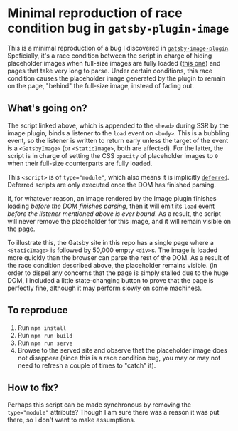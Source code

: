 # Minimal reproduction of race condition bug in `gatsby-plugin-image`

This is a minimal reproduction of a bug I discovered in [`gatsby-image-plugin`](https://github.com/gatsbyjs/gatsby/tree/master/packages/gatsby-plugin-image). Speficially, it's a race condition between the script in charge of hiding placeholder images when full-size images are fully loaded ([this one](https://github.com/gatsbyjs/gatsby/blob/master/packages/gatsby-plugin-image/src/gatsby-ssr.tsx#L74-L110)) and pages that take very long to parse. Under certain conditions, this race condition causes the placeholder image generated by the plugin to remain on the page, "behind" the full-size image, instead of fading out.

## What's going on?

The script linked above, which is appended to the `<head>` during SSR by the image plugin, binds a listener to the `load` event on `<body>`. This is a bubbling event, so the listener is written to return early unless the target of the event is a `<GatsbyImage>` (or `<StaticImage>`, both are affected). For the latter, the script is in charge of setting the CSS `opacity` of placeholder images to `0` when their full-size counterparts are fully loaded.

This `<script>` is of `type="module"`, which also means it is implicitly [`deferred`](https://developer.mozilla.org/en-US/docs/Web/HTML/Element/script#attr-defer). Deferred scripts are only executed once the DOM has finished parsing.

If, for whatever reason, an image rendered by the Image plugin finishes loading _before the DOM finishes parsing_, then it will emit its `load` event _before the listener mentioned above is ever bound_. As a result, the script will never remove the placeholder for this image, and it will remain visible on the page.

To illustrate this, the Gatsby site in this repo has a single page where a `<StaticImage>` is followed by 50,000 empty `<div>`s. The image is loaded more quickly than the browser can parse the rest of the DOM. As a result of the race condition described above, the placeholder remains visible. (in order to dispel any concerns that the page is simply stalled due to the huge DOM, I included a little state-changing button to prove that the page is perfectly fine, although it may perform slowly on some machines).

## To reproduce

1. Run `npm install`
2. Run `npm run build`
3. Run `npm run serve`
4. Browse to the served site and observe that the placeholder image does not disappear (since this is a race condition bug, you may or may not need to refresh a couple of times to "catch" it).

## How to fix?

Perhaps this script can be made synchronous by removing the `type="module"` attribute? Though I am sure there was a reason it was put there, so I don't want to make assumptions.
